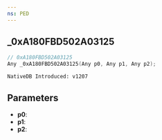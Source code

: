```yaml
---
ns: PED
---
```

## _0xA180FBD502A03125

```c
// 0xA180FBD502A03125
Any _0xA180FBD502A03125(Any p0, Any p1, Any p2);
```

```
NativeDB Introduced: v1207
```

## Parameters
* **p0**:
* **p1**:
* **p2**:
